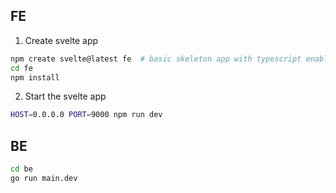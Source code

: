 ## FE
1. Create svelte app
```sh
npm create svelte@latest fe  # basic skeleton app with typescript enabled
cd fe
npm install
```

2. Start the svelte app
```sh
HOST=0.0.0.0 PORT=9000 npm run dev
```

## BE
```sh
cd be
go run main.dev
```